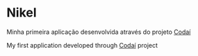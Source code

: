 # Nikel

Minha primeira aplicação desenvolvida através do projeto [Codaí](https://codai.growdev.com.br/)

My first application developed through [Codaí](https://codai.growdev.com.br/) project 
